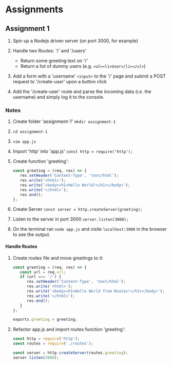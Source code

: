 # Assignments

## Assignment 1

1. Spin up a Nodejs driven server (on port 3000, for example)
2. Handle two Routes: '/' and '/users'

   -  Return some greeting text on '/'
   -  Return a list of dummy users (e.g. `<ul><li>User</li></ul>`)

3. Add a form with a 'username' `<input>` to the '/' page and submit a POST request to '/create-user' upon a button click
4. Add the '/create-user' route and parse the incoming data (i.e. the username) and simply log it to the console.

### Notes

1. Create folder 'assignment-1' `mkdir assignment-1`
2. `cd assignment-1`
3. `vim app.js`
4. Import 'http' into 'app.js' `const http = require('http');`
5. Create function 'greeting':

   ```javascript
   const greeting = (req, res) => {
      res.setHeader('Content-Type', 'text/html');
      res.write('<html>');
      res.write('<body><h1>Hello World!</h1></body>');
      res.write('</html>');
      res.end();
   };
   ```

6. Create Server `const server = http.createServer(greeting);`
7. Listen to the server in port 3000 `server.listen(3000);`
8. On the terminal ran `node app.js` and visite `localhost:3000` in the browser to see the output.

#### Handle Routes

1. Create routes file and move greetings to it:

   ```javascript
   const greeting = (req, res) => {
      const url = req.url;
      if (url === '/') {
         res.setHeader('Content-Type', 'text/html');
         res.write('<html>');
         res.write('<body><h1>Hello World from Routes!</h1></body>');
         res.write('</html>');
         res.end();
      }
   };

   exports.greeting = greeting;
   ```

2. Refactor app.js and import routes function 'greeting':

   ```javascript
   const http = require('http');
   const routes = require('./routes');

   const server = http.createServer(routes.greeting);
   server.listen(3000);
   ```
